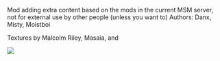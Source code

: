 Mod adding extra content based on the mods in the current MSM server, not for external use by other people (unless you want to)
Authors: Danx, Misty, Moistboi

Textures by Malcolm Riley, Masaia, and

![](csmanim.gif)
